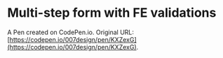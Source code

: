 # Multi-step form with FE validations

A Pen created on CodePen.io. Original URL: [https://codepen.io/007design/pen/KXZexG](https://codepen.io/007design/pen/KXZexG).


